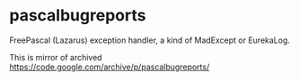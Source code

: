 # pascalbugreports
FreePascal (Lazarus) exception handler, a kind of MadExcept or EurekaLog.

This is mirror of archived https://code.google.com/archive/p/pascalbugreports/
